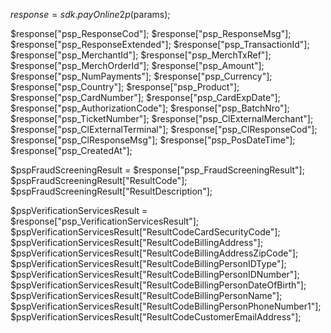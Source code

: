 $response = sdk.payOnline2p($params);

$response["psp_ResponseCod"];
$response["psp_ResponseMsg"];
$response["psp_ResponseExtended"];
$response["psp_TransactionId"];
$response["psp_MerchantId"];
$response["psp_MerchTxRef"];
$response["psp_MerchOrderId"];
$response["psp_Amount"];
$response["psp_NumPayments"];
$response["psp_Currency"];
$response["psp_Country"];
$response["psp_Product"];
$response["psp_CardNumber"];
$response["psp_CardExpDate"];
$response["psp_AuthorizationCode"];
$response["psp_BatchNro"];
$response["psp_TicketNumber"];
$response["psp_ClExternalMerchant"];
$response["psp_ClExternalTerminal"];
$response["psp_ClResponseCod"];
$response["psp_ClResponseMsg"];
$response["psp_PosDateTime"];
$response["psp_CreatedAt"];

$pspFraudScreeningResult = $response["psp_FraudScreeningResult"];
$pspFraudScreeningResult["ResultCode"];
$pspFraudScreeningResult["ResultDescription"];

$pspVerificationServicesResult = $response["psp_VerificationServicesResult"];
$pspVerificationServicesResult["ResultCodeCardSecurityCode"];
$pspVerificationServicesResult["ResultCodeBillingAddress"];
$pspVerificationServicesResult["ResultCodeBillingAddressZipCode"];
$pspVerificationServicesResult["ResultCodeBillingPersonIDType"];
$pspVerificationServicesResult["ResultCodeBillingPersonIDNumber"];
$pspVerificationServicesResult["ResultCodeBillingPersonDateOfBirth"];
$pspVerificationServicesResult["ResultCodeBillingPersonName"];
$pspVerificationServicesResult["ResultCodeBillingPersonPhoneNumber1"];
$pspVerificationServicesResult["ResultCodeCustomerEmailAddress"];
